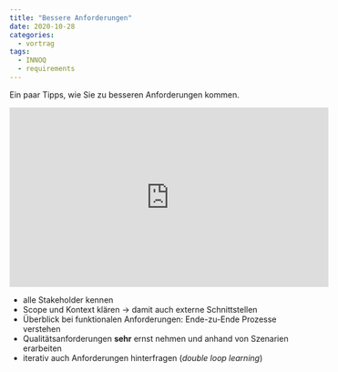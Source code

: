 ```yaml
---
title: "Bessere Anforderungen"
date: 2020-10-28
categories:
  - vortrag
tags:
  - INNOQ
  - requirements
---
```


Ein paar Tipps, wie Sie zu besseren Anforderungen kommen.

<iframe width="560" height="315" src="https://www.youtube.com/embed/O3bO_3h0QtU?start=110" frameborder="0" allow="accelerometer; autoplay; clipboard-write; encrypted-media; gyroscope; picture-in-picture" allowfullscreen></iframe>

* alle Stakeholder kennen
* Scope und Kontext klären -> damit auch externe Schnittstellen
* Überblick bei funktionalen Anforderungen: Ende-zu-Ende Prozesse verstehen
* Qualitätsanforderungen **sehr** ernst nehmen und anhand von Szenarien erarbeiten
* iterativ auch Anforderungen hinterfragen (_double loop learning_)
